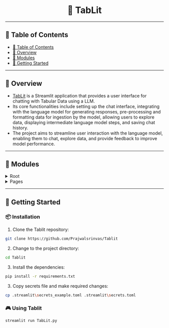 <div align="center">
<h1 align="center">
💊
TabLit
</h1>



</div>

---

## 📒 Table of Contents
- [📒 Table of Contents](#-table-of-contents)
- [📍 Overview](#-overview)
- [🧩 Modules](#-modules)
- [🚀 Getting Started](#-getting-started)

---

## 📍 Overview

- [TabLit](https://tablit.streamlit.app/) is a Streamlit application that provides a user interface for chatting with Tabular Data using a LLM. 
- Its core functionalities include setting up the chat interface, integrating with the language model for generating responses, pre-processing and formatting data for ingestion by the model, allowing users to explore data, displaying intermediate language model steps, and saving chat history. 
- The project aims to streamline user interaction with the language model, enabling them to chat, explore data, and provide feedback to improve model performance.
---


## 🧩 Modules

<details closed><summary>Root</summary>

| File                                                                      | Summary                                                                                                                                                                                                                                                                                                                                                                                                                                                                                                                                                                                                                                                                                                                                                                                                                                                                                                                                                                                                                                                                                                                                                                                        |
| ---                                                                       | ---                                                                                                                                                                                                                                                                                                                                                                                                                                                                                                                                                                                                                                                                                                                                                                                                                                                                                                                                                                                                                                                                                                                                                                                            |
| [TabLit.py](https://github.com/Prajwalsrinvas/Tablit/blob/main/TabLit.py) | The code provided is a Streamlit application that allows users to chat with tabular data using a language model. The application provides a user interface where the user can upload or crawl web data, explore the data, and then engage in a conversation with the language model.The core functionalities of the code include:-Setting up the Streamlit interface with a sidebar for user inputs and displaying the chat interface.-Handling user input and displaying previous chat messages.-Integrating with the language model to generate responses to user queries.-Pre-processing and formatting data for ingestion by the language model.-Allowing users to explore the uploaded or crawled data in a tabular format.-Generating and displaying intermediate steps of the language model while processing user queries.-Saving the chat history and providing a link to the LangSmith trace.-Allowing users to provide feedback on the language model's responses.Overall, the code provides a streamlined interface for users to interact with the language model, allowing them to chat, explore data, and provide feedback to improve the model's performance. |
| [utils.py](https://github.com/Prajwalsrinvas/Tablit/blob/main/utils.py)   | This code provides several core functionalities:1. It creates a zip file containing selected files from a specified directory and allows users to download it.2. It generates a unique session ID using UUID.3. It deletes empty subfolders within a specified folder.4. It loads data from uploaded files in different formats (e.g., csv, excel) using pandas.5. It obtains credentials for a Nimble service based on secrets provided in the Streamlit app.6. It reads a configuration file in JSON format.7. It searches for data on a specified platform (e.g., ecommerce, SERP) using a search keyword.8. It saves search results in a CSV file and returns a DataFrame object.9. It saves the chat conversation in a JSON file.Overall, the code supports file manipulation, data processing, external API communication, and persistence of data.                                                                                                                                                                                                                                              |

</details>

<details closed><summary>Pages</summary>

| File                                                                                  | Summary                                                                                                                                                                                                    |
| ---                                                                                   | ---                                                                                                                                                                                                        |
| [3_Gallery.py](https://github.com/Prajwalsrinvas/Tablit/blob/main/pages/3_Gallery.py) | This code creates a Streamlit webpage for a gallery of images. It imports the necessary libraries, sets up the page layout, reads the gallery configuration, and creates a carousel to display the images. |
| [2_ReadMe.py](https://github.com/Prajwalsrinvas/Tablit/blob/main/pages/2_ReadMe.py)   | This code uses Streamlit to create a web page with a collapsed sidebar and a "ReadMe" title icon.                    |

</details>

---

## 🚀 Getting Started

### 📦 Installation

1. Clone the Tablit repository:
```sh
git clone https://github.com/Prajwalsrinvas/Tablit
```

2. Change to the project directory:
```sh
cd Tablit
```

3. Install the dependencies:
```sh
pip install -r requirements.txt
```

3. Copy secrets file and make required changes:
```sh
cp .streamlit\secrets_example.toml .streamlit\secrets.toml
```

### 🎮 Using Tablit

```sh
streamlit run TabLit.py
```

